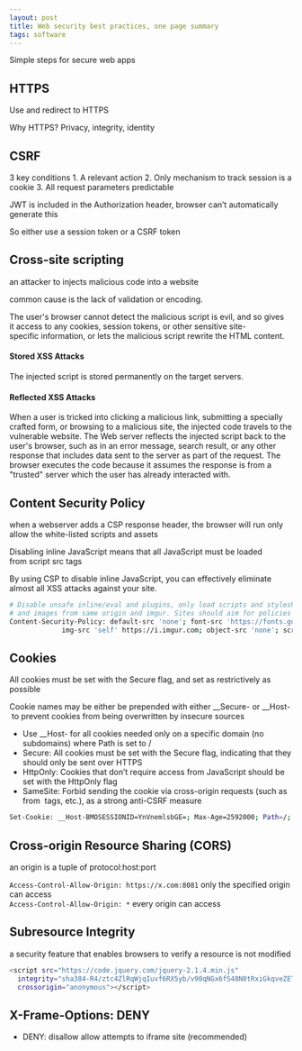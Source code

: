 ```yaml
---
layout: post
title: Web security best practices, one page summary 
tags: software
--- 
```

Simple steps for secure web apps 

## HTTPS
Use and redirect to HTTPS

Why HTTPS? Privacy, integrity, identity 

## CSRF 

3 key conditions
    1. A relevant action
    2. Only mechanism to track session is a cookie
    3. All request parameters predictable 

JWT is included in the Authorization header, browser can’t automatically generate this

So either use a session token or a CSRF token 


## Cross-site scripting

 an attacker to injects malicious code into a website 

common cause is the lack of validation or encoding. 

The user's browser cannot detect the malicious script is evil, and so gives it access to any cookies, session tokens, or other sensitive site-specific information, or lets the malicious script rewrite the HTML content.

#### Stored XSS Attacks

The injected script is stored permanently on the target servers.

#### Reflected XSS Attacks

When a user is tricked into clicking a malicious link, submitting a specially crafted form, or browsing to a malicious site, the injected code travels to the vulnerable website. The Web server reflects the injected script back to the user's browser, such as in an error message, search result, or any other response that includes data sent to the server as part of the request. The browser executes the code because it assumes the response is from a "trusted" server which the user has already interacted with.

## Content Security Policy

when a webserver adds a CSP response header, the browser will run only allow the white-listed scripts and assets 

Disabling inline JavaScript means that all JavaScript must be loaded from script src tags 

By using CSP to disable inline JavaScript, you can effectively eliminate almost all XSS attacks against your site.

```bash
# Disable unsafe inline/eval and plugins, only load scripts and stylesheets from same origin, fonts from google,
# and images from same origin and imgur. Sites should aim for policies like this.
Content-Security-Policy: default-src 'none'; font-src 'https://fonts.googleapis.com';
			 img-src 'self' https://i.imgur.com; object-src 'none'; script-src 'self'; style-src 'self'
```


## Cookies
All cookies must be set with the Secure flag, and set as restrictively as possible

Cookie names may be either be prepended with either __Secure- or __Host- to prevent cookies from being overwritten by insecure sources

* Use __Host- for all cookies needed only on a specific domain (no subdomains) where Path is set to /
* Secure: All cookies must be set with the Secure flag, indicating that they should only be sent over HTTPS
* HttpOnly: Cookies that don’t require access from JavaScript should be set with the HttpOnly flag
* SameSite: Forbid sending the cookie via cross-origin requests (such as from <img> tags, etc.), as a strong anti-CSRF measure


```bash
Set-Cookie: __Host-BMOSESSIONID=YnVnemlsbGE=; Max-Age=2592000; Path=/; Secure; HttpOnly; SameSite=Strict
```

## Cross-origin Resource Sharing (CORS)

an origin is a tuple of protocol:host:port

 `Access-Control-Allow-Origin: https://x.com:8081`  only the specified origin can access  
`Access-Control-Allow-Origin: *` every origin can access


## Subresource Integrity
 a security feature that enables browsers to verify a resource is not modified 
```bash
<script src="https://code.jquery.com/jquery-2.1.4.min.js"
  integrity="sha384-R4/ztc4ZlRqWjqIuvf6RX5yb/v90qNGx6fS48N0tRxiGkqveZETq72KgDVJCp2TC"
  crossorigin="anonymous"></script>
```


## X-Frame-Options: DENY
* DENY: disallow allow attempts to iframe site (recommended)


